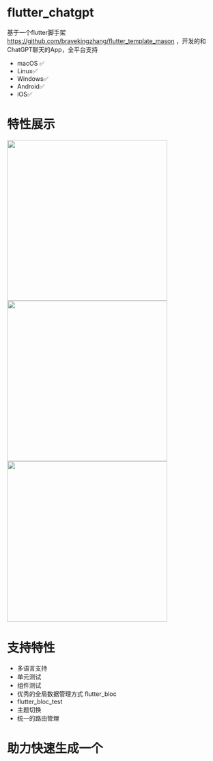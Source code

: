 # flutter_chatgpt

基于一个flutter脚手架 https://github.com/bravekingzhang/flutter_template_mason ，开发的和ChatGPT聊天的App，全平台支持
- macOS ✅
- Linux✅
- Windows✅
- Android✅
- iOS✅


# 特性展示

<img src="https://github.com/bravekingzhang/flutter_chat_box/blob/main/artificial/WechatIMG249.jpeg"  width="375">
<img src="https://github.com/bravekingzhang/flutter_chat_box/blob/main/artificial/WechatIMG249.jpeg"  width="375">
<img src="https://github.com/bravekingzhang/flutter_chat_box/blob/main/artificial/WechatIMG249.jpeg"  width="375">

# 支持特性

- 多语言支持
- 单元测试
- 组件测试
- 优秀的全局数据管理方式 flutter_bloc
- flutter_bloc_test
- 主题切换
- 统一的路由管理

# 助力快速生成一个

